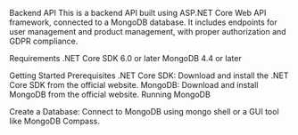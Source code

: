 Backend API
This is a backend API built using ASP.NET Core Web API framework, connected to a MongoDB database. It includes endpoints for user management and product management,
with proper authorization and GDPR compliance.

Requirements
.NET Core SDK 6.0 or later
MongoDB 4.4 or later

Getting Started
Prerequisites
.NET Core SDK: Download and install the .NET Core SDK from the official website.
MongoDB: Download and install MongoDB from the official website.
Running MongoDB

Create a Database:
Connect to MongoDB using mongo shell or a GUI tool like MongoDB Compass.
